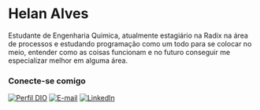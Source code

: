 # Helan Alves

Estudante de Engenharia Quimica, atualmente estagiário na Radix na área de processos e estudando programação como um todo para se colocar no meio, entender como as coisas funcionam e no futuro conseguir me especializar melhor em alguma área.

### Conecte-se comigo

[![Perfil DIO](https://img.shields.io/badge/-Meu%20Perfil%20na%20DIO-30A3DC?style=for-the-badge)](https://www.dio.me/users/helan_alves)
[![E-mail](https://img.shields.io/badge/-Email-000?style=for-the-badge&logo=microsoft-outlook&logoColor=E94D5F)](mailto:helan.alves@radixeng.com)
[![LinkedIn](https://img.shields.io/badge/-LinkedIn-000?style=for-the-badge&logo=linkedin&logoColor=30A3DC)](https://www.linkedin.com/in/helan-alves-111339143/)